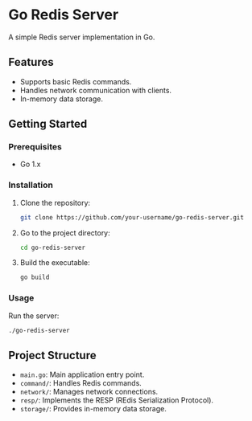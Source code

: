 # Go Redis Server

A simple Redis server implementation in Go.

## Features

*   Supports basic Redis commands.
*   Handles network communication with clients.
*   In-memory data storage.

## Getting Started

### Prerequisites

*   Go 1.x

### Installation

1.  Clone the repository:
    ```sh
    git clone https://github.com/your-username/go-redis-server.git
    ```
2.  Go to the project directory:
    ```sh
    cd go-redis-server
    ```
3.  Build the executable:
    ```sh
    go build
    ```

### Usage

Run the server:

```sh
./go-redis-server
```

## Project Structure

*   `main.go`: Main application entry point.
*   `command/`: Handles Redis commands.
*   `network/`: Manages network connections.
*   `resp/`: Implements the RESP (REdis Serialization Protocol).
*   `storage/`: Provides in-memory data storage.
